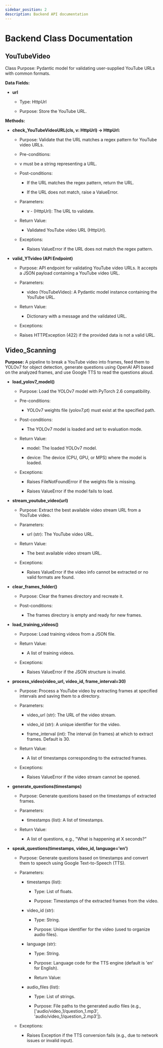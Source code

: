 ```yaml
---
sidebar_position: 2
description: Backend API documentation
---
```


# Backend Class Documentation

## YouTubeVideo
Class Purpose: Pydantic model for validating user-supplied YouTube URLs with common formats.

__Data Fields:__

* __url__

    * Type: HttpUrl

    * Purpose: Store the YouTube URL.

__Methods:__

* __check_YouTubeVideoURL(cls, v: HttpUrl) -> HttpUrl:__

    * Purpose: Validate that the URL matches a regex pattern for YouTube video URLs.

    * Pre-conditions:

    * v must be a string representing a URL.

    * Post-conditions:

        * If the URL matches the regex pattern, return the URL.

        * If the URL does not match, raise a ValueError.

    * Parameters:

        * v - (HttpUrl): The URL to validate.

    * Return Value:

        * Validated YouTube video URL (HttpUrl).

    * Exceptions:

        * Raises ValueError if the URL does not match the regex pattern.

* __valid_YTvideo (API Endpoint)__

    * Purpose: API endpoint for validating YouTube video URLs. It accepts a JSON payload containing a YouTube video URL.

    * Parameters:

        * video (YouTubeVideo): A Pydantic model instance containing the YouTube URL.

    * Return Value:

        * Dictionary with a message and the validated URL.

    * Exceptions:

    * Raises HTTPException (422) if the provided data is not a valid URL.

## Video_Scanning

__Purpose:__
A pipeline to break a YouTube video into frames, feed them to YOLOv7 for object detection, generate questions using OpenAI API based on the analyzed frames, and use Google TTS to read the questions aloud.

* __load_yolov7_model()__
    * Purpose: Load the YOLOv7 model with PyTorch 2.6 compatibility.

    * Pre-conditions:

        * YOLOv7 weights file (yolov7.pt) must exist at the specified path.

    * Post-conditions:

        * The YOLOv7 model is loaded and set to evaluation mode.

    * Return Value:

        * model: The loaded YOLOv7 model.

        * device: The device (CPU, GPU, or MPS) where the model is loaded.

    * Exceptions:

        * Raises FileNotFoundError if the weights file is missing.

        * Raises ValueError if the model fails to load.

* __stream_youtube_video(url)__

    * Purpose: Extract the best available video stream URL from a YouTube video.

    * Parameters:

        * url (str): The YouTube video URL.

    * Return Value:

        * The best available video stream URL.

    * Exceptions:

        * Raises ValueError if the video info cannot be extracted or no valid formats are found.

* __clear_frames_folder()__

    * Purpose: Clear the frames directory and recreate it.

    * Post-conditions:

        * The frames directory is empty and ready for new frames.

* __load_training_videos()__

    * Purpose: Load training videos from a JSON file.

    * Return Value:

        * A list of training videos.

    * Exceptions:

        * Raises ValueError if the JSON structure is invalid.

* __process_video(video_url, video_id, frame_interval=30)__

    * Purpose: Process a YouTube video by extracting frames at specified intervals and saving them to a directory.

    * Parameters:

        * video_url (str): The URL of the video stream.

        * video_id (str): A unique identifier for the video.

        * frame_interval (int): The interval (in frames) at which to extract frames. Default is 30.

    * Return Value:

        * A list of timestamps corresponding to the extracted frames.

    * Exceptions:

        * Raises ValueError if the video stream cannot be opened.

* __generate_questions(timestamps)__

    * Purpose: Generate questions based on the timestamps of extracted frames.

    * Parameters:

        * timestamps (list): A list of timestamps.

    * Return Value:

        * A list of questions, e.g., "What is happening at X seconds?"

* __speak_questions(timestamps, video_id, language='en')__

    * Purpose: Generate questions based on timestamps and convert them to speech using Google Text-to-Speech (TTS).

    * Parameters:

        * timestamps (list):

            * Type: List of floats.

            * Purpose: Timestamps of the extracted frames from the video.

        * video_id (str):

            * Type: String.

            * Purpose: Unique identifier for the video (used to organize audio files).

        * language (str):

            * Type: String.

            * Purpose: Language code for the TTS engine (default is 'en' for English).

            * Return Value:

        * audio_files (list):

            * Type: List of strings.

            * Purpose: File paths to the generated audio files (e.g., ['audio/video_1/question_1.mp3', 'audio/video_1/question_2.mp3']).

    * Exceptions:

        * Raises Exception if the TTS conversion fails (e.g., due to network issues or invalid input).